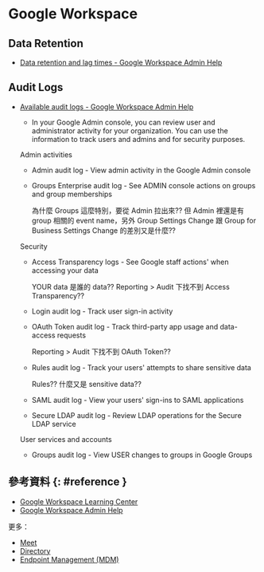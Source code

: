 # Google Workspace

## Data Retention

  - [Data retention and lag times \- Google Workspace Admin Help](https://support.google.com/a/answer/7061566)

## Audit Logs

  - [Available audit logs \- Google Workspace Admin Help](https://support.google.com/a/answer/9725452?hl=en)

      - In your Google Admin console, you can review user and administrator activity for your organization. You can use the information to track users and admins and for security purposes.

    Admin activities

      - Admin audit log - View admin activity in the Google Admin console

      - Groups Enterprise audit log - See ADMIN console actions on groups and group memberships

        為什麼 Groups 這麼特別，要從 Admin 拉出來?? 但 Admin 裡還是有 group 相關的 event name，另外 Group Settings Change 跟 Group for Business Settings Change 的差別又是什麼??

    Security

      - Access Transparency logs - See Google staff actions' when accessing your data

        YOUR data 是誰的 data?? Reporting > Audit 下找不到 Access Transparency??

      - Login audit log - Track user sign-in activity

      - OAuth Token audit log - Track third-party app usage and data-access requests

        Reporting > Audit 下找不到 OAuth Token??

      - Rules audit log - Track your users' attempts to share sensitive data

        Rules?? 什麼又是 sensitive data??

      - SAML audit log - View your users' sign-ins to SAML applications

      - Secure LDAP audit log - Review LDAP operations for the Secure LDAP service

    User services and accounts

      - Groups audit log - View USER changes to groups in Google Groups

## 參考資料 {: #reference }

  - [Google Workspace Learning Center](https://support.google.com/a/users)
  - [Google Workspace Admin Help](https://support.google.com/a)

更多：

  - [Meet](gws-meet.md)
  - [Directory](gws-directory.md)
  - [Endpoint Management (MDM)](gws-mdm.md)
